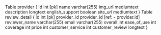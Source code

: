 Table provider {
    id int [pk]
    name varchar(255) 
    img_url mediumtext
    description longtext
    english_support boolean
    site_url mediumtext
}
Table review_detail {
    id int [pk]
    provider_id provider_id [ref: - provider.id]
    reviewer_name varchar(255)
    email varchar(255)
    overall int
    ease_of_use int
    coverage int
    price int
    customer_service int
    customer_review longtext
}

